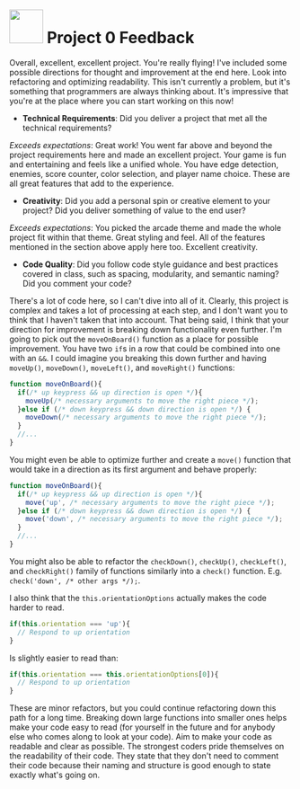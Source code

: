 # <img src="https://cloud.githubusercontent.com/assets/7833470/10423298/ea833a68-7079-11e5-84f8-0a925ab96893.png" width="60"> Project 0 Feedback

Overall, excellent, excellent project. You're really flying! I've included some possible directions for thought and improvement at the end here. Look into refactoring and optimizing readability. This isn't currently a problem, but it's something that programmers are always thinking about. It's impressive that you're at the place where you can start working on this now!

* **Technical Requirements**: Did you deliver a project that met all the technical requirements?

*Exceeds expectations*: Great work! You went far above and beyond the project requirements here and made an excellent project. Your game is fun and entertaining and feels like a unified whole. You have edge detection, enemies, score counter, color selection, and player name choice. These are all great features that add to the experience.

* **Creativity**: Did you add a personal spin or creative element to your project? Did you deliver something of value to the end user?

*Exceeds expectations*: You picked the arcade theme and made the whole project fit within that theme. Great styling and feel. All of the features mentioned in the section above apply here too. Excellent creativity.

* **Code Quality**: Did you follow code style guidance and best practices covered in class, such as spacing, modularity, and semantic naming? Did you comment your code?

There's a lot of code here, so I can't dive into all of it. Clearly, this project is complex and takes a lot of processing at each step, and I don't want you to think that I haven't taken that into account. That being said, I think that your direction for improvement is breaking down functionality even further. I'm going to pick out the `moveOnBoard()` function as a place for possible improvement. You have two `if`s in a row that could be combined into one with an `&&`. I could imagine you breaking this down further and having `moveUp()`, `moveDown()`, `moveLeft()`, and `moveRight()` functions:

```javascript
function moveOnBoard(){
  if(/* up keypress && up direction is open */){
    moveUp(/* necessary arguments to move the right piece */);
  }else if (/* down keypress && down direction is open */) {
    moveDown(/* necessary arguments to move the right piece */);
  }
  //...
}

```

You might even be able to optimize further and create a `move()` function that would take in a direction as its first argument and behave properly:

```javascript
function moveOnBoard(){
  if(/* up keypress && up direction is open */){
    move('up', /* necessary arguments to move the right piece */);
  }else if (/* down keypress && down direction is open */) {
    move('down', /* necessary arguments to move the right piece */);
  }
  //...
}

```

You might also be able to refactor the `checkDown()`, `checkUp()`, `checkLeft()`, and `checkRight()` family of functions similarly into a `check()` function. E.g. `check('down', /* other args */);`.

I also think that the ```this.orientationOptions``` actually makes the code harder to read.

```javascript
if(this.orientation === 'up'){
  // Respond to up orientation
}
```
Is slightly easier to read than:

```javascript
if(this.orientation === this.orientationOptions[0]){
  // Respond to up orientation
}
```


These are minor refactors, but you could continue refactoring down this path for a long time. Breaking down large functions into smaller ones helps make your code easy to read (for yourself in the future and for anybody else who comes along to look at your code). Aim to make your code as readable and clear as possible. The strongest coders pride themselves on the readability of their code. They state that they don't need to comment their code because their naming and structure is good enough to state exactly what's going on.
